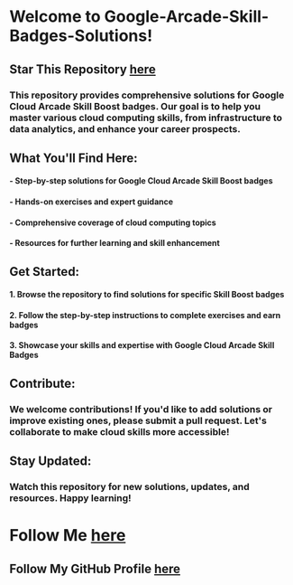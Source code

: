 # Welcome to Google-Arcade-Skill-Badges-Solutions!

## Star This Repository [here](https://github.com/Himadri8991/Google-Arcade-Skill-Badges-Solutions)

### This repository provides comprehensive solutions for Google Cloud Arcade Skill Boost badges. Our goal is to help you master various cloud computing skills, from infrastructure to data analytics, and enhance your career prospects.

## What You'll Find Here:
#### - Step-by-step solutions for Google Cloud Arcade Skill Boost badges
#### - Hands-on exercises and expert guidance
#### - Comprehensive coverage of cloud computing topics
#### - Resources for further learning and skill enhancement

## Get Started:
#### 1. Browse the repository to find solutions for specific Skill Boost badges
#### 2. Follow the step-by-step instructions to complete exercises and earn badges
#### 3. Showcase your skills and expertise with Google Cloud Arcade Skill Badges

## Contribute:
### We welcome contributions! If you'd like to add solutions or improve existing ones, please submit a pull request. Let's collaborate to make cloud skills more accessible!

## Stay Updated:
### Watch this repository for new solutions, updates, and resources. Happy learning!

# Follow Me [here](www.linkedin.com/in/himadri-das-27487324a)
## Follow My GitHub Profile [here](https://github.com/Himadri8991)
